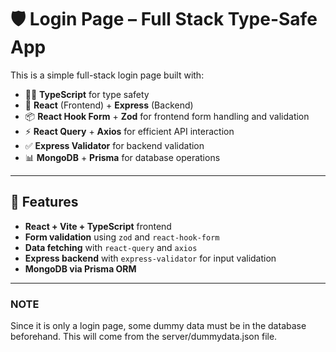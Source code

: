 # 🛡️ Login Page – Full Stack Type-Safe App

This is a simple full-stack login page built with:

- 🧑‍💻 **TypeScript** for type safety
- 🧠 **React** (Frontend) + **Express** (Backend)
- 📦 **React Hook Form** + **Zod** for frontend form handling and validation
- ⚡ **React Query** + **Axios** for efficient API interaction
- ✅ **Express Validator** for backend validation
- 📊 **MongoDB** + **Prisma** for database operations

---
## 🚀 Features

- **React + Vite + TypeScript** frontend
- **Form validation** using `zod` and `react-hook-form`
- **Data fetching** with `react-query` and `axios`
- **Express backend** with `express-validator` for input validation
- **MongoDB via Prisma ORM**


---

### NOTE
Since it is only a login page, some dummy data must be in the database beforehand. This will come from the server/dummydata.json file.
